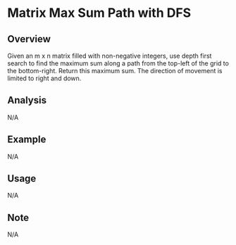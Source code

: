 # Matrix Max Sum Path with DFS 

Overview
---
Given an m x n matrix filled with non-negative integers, use depth first search to find the 
maximum sum along a path from the top-left of the grid to the bottom-right. Return this 
maximum sum. The direction of movement is limited to right and down.

Analysis
---
N/A

Example
---
N/A

Usage
---
N/A

Note
---
N/A
